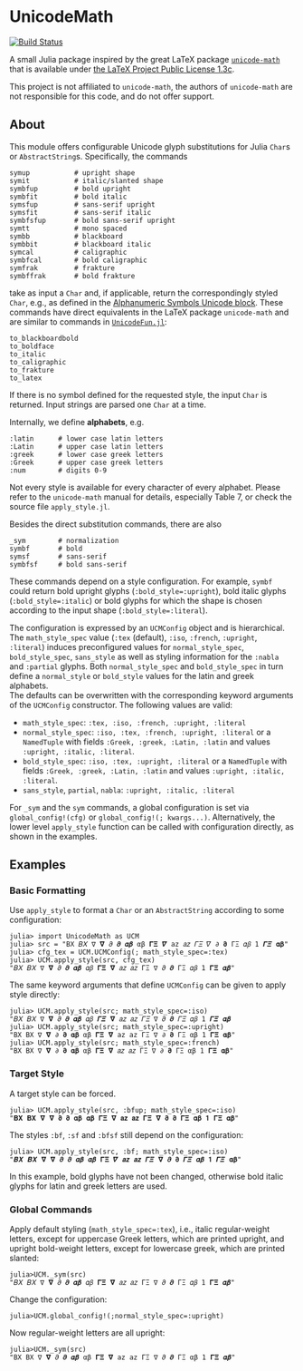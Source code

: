 # UnicodeMath

[![Build Status](https://github.com/manuelbb-upb/UnicodeMath.jl/actions/workflows/CI.yml/badge.svg?branch=main)](https://github.com/manuelbb-upb/UnicodeMath.jl/actions/workflows/CI.yml?query=branch%3Amain)

A small Julia package inspired by the great LaTeX package 
[`unicode-math`](https://ctan.org/pkg/unicode-math?lang=en) that is available under 
[the LaTeX Project Public License 1.3c](https://ctan.org/license/lppl1.3c).

This project is not affiliated to `unicode-math`, the authors of `unicode-math` are 
not responsible for this code, and do not offer support.

## About
This module offers configurable Unicode glyph substitutions for Julia `Char`s or `AbstractString`s.
Specifically, the commands 
```
symup           # upright shape
symit           # italic/slanted shape
symbfup         # bold upright
symbfit         # bold italic
symsfup         # sans-serif upright
symsfit         # sans-serif italic
symbfsfup       # bold sans-serif upright
symtt           # mono spaced
symbb           # blackboard
symbbit         # blackboard italic
symcal          # caligraphic
symbfcal        # bold caligraphic
symfrak         # frakture
symbffrak       # bold frakture
```
take as input a `Char` and, if applicable, return the correspondingly styled `Char`, e.g., as defined in the
[Alphanumeric Symbols Unicode block](https://en.wikipedia.org/wiki/Mathematical_operators_and_symbols_in_Unicode#Mathematical_Alphanumeric_Symbols_block).
These commands have direct equivalents in the LaTeX package `unicode-math` and are similar to commands in 
[`UnicodeFun.jl`](https://github.com/SimonDanisch/UnicodeFun.jl):
```
to_blackboardbold
to_boldface
to_italic
to_caligraphic
to_frakture
to_latex
```

If there is no symbol defined for the requested style, the input `Char` is returned.
Input strings are parsed one `Char` at a time.

Internally, we define **alphabets**, e.g.
```
:latin      # lower case latin letters
:Latin      # upper case latin letters
:greek      # lower case greek letters
:Greek      # upper case greek letters
:num        # digits 0-9
```
Not every style is available for every character of every alphabet.
Please refer to the `unicode-math` manual for details, especially Table 7, or check the source file `apply_style.jl`.

Besides the direct substitution commands, there are also 
```
_sym        # normalization
symbf       # bold
symsf       # sans-serif
symbfsf     # bold sans-serif
```
These commands depend on a style configuration.
For example, `symbf` could return bold upright glyphs (`:bold_style=:upright`),
bold italic glyphs (`:bold_style=:italic`) or bold glyphs for which the shape is 
chosen according to the input shape (`:bold_style=:literal`).

The configuration is expressed by an `UCMConfig` object and is hierarchical.
The `math_style_spec` value (`:tex` (default), `:iso`, `:french`, `:upright`, `:literal`) induces
preconfigured values for `normal_style_spec`, `bold_style_spec`, `sans_style` as well as styling
information for the `:nabla` and `:partial` glyphs.
Both `normal_style_spec` and `bold_style_spec` in turn define a `normal_style` or `bold_style` 
values for the latin and greek alphabets.  
The defaults can be overwritten with the corresponding keyword arguments of the `UCMConfig`
constructor.
The following values are valid:
* `math_style_spec`: `:tex, :iso, :french, :upright, :literal`
* `normal_style_spec`: `:iso, :tex, :french, :upright, :literal` 
  or a `NamedTuple` with fields `:Greek, :greek, :Latin, :latin` and values `:upright, :italic, :literal`.
* `bold_style_spec`: `:iso, :tex, :upright, :literal`
  or a `NamedTuple` with fields `:Greek, :greek, :Latin, :latin` and values `:upright, :italic, :literal`.
* `sans_style`, `partial`, `nabla`: `:upright, :italic, :literal`

For `_sym` and the `sym` commands, a global configuration is set via `global_config!(cfg)`
or `global_config!(; kwargs...)`.
Alternatively, the lower level `apply_style` function can be called with configuration directly, as shown in the examples.

## Examples

### Basic Formatting
Use `apply_style` to format a `Char` or an `AbstractString` according to some configuration:
```julia-repl
julia> import UnicodeMath as UCM
julia> src = "BX 𝐵𝑋 ∇ 𝛁 𝜕 𝝏 𝜶𝜷 αβ 𝚪𝚵 𝜵 az 𝑎𝑧 𝛤𝛯 𝛻 ∂ 𝛛 ΓΞ 𝛼𝛽 1 𝜞𝜩 𝛂𝛃"
julia> cfg_tex = UCM.UCMConfig(; math_style_spec=:tex)
julia> UCM.apply_style(src, cfg_tex)
"𝐵𝑋 𝐵𝑋 ∇ 𝛁 𝜕 𝝏 𝜶𝜷 𝛼𝛽 𝚪𝚵 𝛁 𝑎𝑧 𝑎𝑧 ΓΞ ∇ 𝜕 𝝏 ΓΞ 𝛼𝛽 1 𝚪𝚵 𝜶𝜷"
```

The same keyword arguments that define `UCMConfig` can be given to apply style directly:
```julia-repl
julia> UCM.apply_style(src; math_style_spec=:iso)
"𝐵𝑋 𝐵𝑋 ∇ 𝛁 𝜕 𝝏 𝜶𝜷 𝛼𝛽 𝜞𝜩 𝛁 𝑎𝑧 𝑎𝑧 𝛤𝛯 ∇ 𝜕 𝝏 𝛤𝛯 𝛼𝛽 1 𝜞𝜩 𝜶𝜷
julia> UCM.apply_style(src; math_style_spec=:upright)
"BX BX ∇ 𝛁 ∂ 𝛛 𝛂𝛃 αβ 𝚪𝚵 𝛁 az az ΓΞ ∇ ∂ 𝛛 ΓΞ αβ 1 𝚪𝚵 𝛂𝛃"
julia> UCM.apply_style(src; math_style_spec=:french)
"BX BX ∇ 𝛁 ∂ 𝛛 𝛂𝛃 αβ 𝚪𝚵 𝛁 𝑎𝑧 𝑎𝑧 ΓΞ ∇ ∂ 𝛛 ΓΞ αβ 1 𝚪𝚵 𝛂𝛃"
```

### Target Style

A target style can be forced. 
```julia-repl
julia> UCM.apply_style(src, :bfup; math_style_spec=:iso)
"𝐁𝐗 𝐁𝐗 𝛁 𝛁 𝛛 𝛛 𝛂𝛃 𝛂𝛃 𝚪𝚵 𝛁 𝐚𝐳 𝐚𝐳 𝚪𝚵 𝛁 𝛛 𝛛 𝚪𝚵 𝛂𝛃 𝟏 𝚪𝚵 𝛂𝛃"
```

The styles `:bf`, `:sf` and `:bfsf` still depend on the configuration:
```julia-repl
julia> UCM.apply_style(src, :bf; math_style_spec=:iso)
"𝑩𝑿 𝑩𝑿 𝛁 𝛁 𝝏 𝝏 𝜶𝜷 𝜶𝜷 𝚪𝚵 𝜵 𝒂𝒛 𝒂𝒛 𝜞𝜩 𝛁 𝝏 𝛛 𝜞𝜩 𝜶𝜷 𝟏 𝜞𝜩 𝛂𝛃"
```
In this example, bold glyphs have not been changed, otherwise bold italic glyphs for latin and greek letters are used.

### Global Commands
Apply default styling (`math_style_spec=:tex`), i.e., italic regular-weight letters, except for uppercase Greek letters, which are printed upright, and upright bold-weight letters, except for lowercase greek, which are printed slanted:
```julia-repl
julia>UCM._sym(src)
"𝐵𝑋 𝐵𝑋 ∇ 𝛁 𝜕 𝝏 𝜶𝜷 𝛼𝛽 𝚪𝚵 𝛁 𝑎𝑧 𝑎𝑧 ΓΞ ∇ 𝜕 𝝏 ΓΞ 𝛼𝛽 1 𝚪𝚵 𝜶𝜷"
```
Change the configuration:
```julia-repl
julia>UCM.global_config!(;normal_style_spec=:upright)
```
Now regular-weight letters are all upright:
```julia-repl
julia>UCM._sym(src)
"BX BX ∇ 𝛁 𝜕 𝝏 𝜶𝜷 αβ 𝚪𝚵 𝛁 az az ΓΞ ∇ 𝜕 𝝏 ΓΞ αβ 1 𝚪𝚵 𝜶𝜷"
```